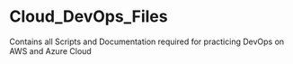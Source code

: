 # Cloud_DevOps_Files
Contains all Scripts and Documentation required for practicing DevOps on AWS and Azure Cloud
